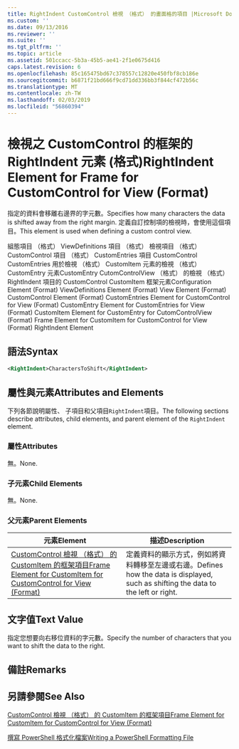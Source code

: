 ```yaml
---
title: RightIndent CustomControl 檢視 （格式） 的畫面格的項目 |Microsoft Docs
ms.custom: ''
ms.date: 09/13/2016
ms.reviewer: ''
ms.suite: ''
ms.tgt_pltfrm: ''
ms.topic: article
ms.assetid: 501ccacc-5b3a-45b5-ae41-2f1e0675d416
caps.latest.revision: 6
ms.openlocfilehash: 85c165475bd67c378557c12820e450fbf8cb186e
ms.sourcegitcommit: b6871f21bd666f9cd71dd336bb3f844cf472b56c
ms.translationtype: MT
ms.contentlocale: zh-TW
ms.lasthandoff: 02/03/2019
ms.locfileid: "56860394"
---
```

# <a name="rightindent-element-for-frame-for-customcontrol-for-view-format"></a><span data-ttu-id="37d12-102">檢視之 CustomControl 的框架的 RightIndent 元素 (格式)</span><span class="sxs-lookup"><span data-stu-id="37d12-102">RightIndent Element for Frame for CustomControl for View (Format)</span></span>

<span data-ttu-id="37d12-103">指定的資料會移離右邊界的字元數。</span><span class="sxs-lookup"><span data-stu-id="37d12-103">Specifies how many characters the data is shifted away from the right margin.</span></span> <span data-ttu-id="37d12-104">定義自訂控制項的檢視時，會使用這個項目。</span><span class="sxs-lookup"><span data-stu-id="37d12-104">This element is used when defining a custom control view.</span></span>

<span data-ttu-id="37d12-105">組態項目 （格式） ViewDefinitions 項目 （格式） 檢視項目 （格式） CustomControl 項目 （格式） CustomEntries 項目 CustomControl CustomEntries 用於檢視 （格式） CustomItem 元素的檢視 （格式） CustomEntry 元素CustomEntry CutomControlView （格式） 的檢視 （格式） RightIndent 項目的 CustomControl CustomItem 框架元素</span><span class="sxs-lookup"><span data-stu-id="37d12-105">Configuration Element (Format) ViewDefinitions Element (Format) View Element (Format) CustomControl Element (Format) CustomEntries Element for CustomControl for View (Format) CustomEntry Element for CustomEntries for View (Format) CustomItem Element for CustomEntry for CutomControlView (Format) Frame Element for CustomItem for CustomControl for View (Format) RightIndent Element</span></span>

## <a name="syntax"></a><span data-ttu-id="37d12-106">語法</span><span class="sxs-lookup"><span data-stu-id="37d12-106">Syntax</span></span>

```xml
<RightIndent>CharactersToShift</RightIndent>
```

## <a name="attributes-and-elements"></a><span data-ttu-id="37d12-107">屬性與元素</span><span class="sxs-lookup"><span data-stu-id="37d12-107">Attributes and Elements</span></span>

<span data-ttu-id="37d12-108">下列各節說明屬性、 子項目和父項目`RightIndent`項目。</span><span class="sxs-lookup"><span data-stu-id="37d12-108">The following sections describe attributes, child elements, and parent element of the `RightIndent` element.</span></span>

### <a name="attributes"></a><span data-ttu-id="37d12-109">屬性</span><span class="sxs-lookup"><span data-stu-id="37d12-109">Attributes</span></span>

<span data-ttu-id="37d12-110">無。</span><span class="sxs-lookup"><span data-stu-id="37d12-110">None.</span></span>

### <a name="child-elements"></a><span data-ttu-id="37d12-111">子元素</span><span class="sxs-lookup"><span data-stu-id="37d12-111">Child Elements</span></span>

<span data-ttu-id="37d12-112">無。</span><span class="sxs-lookup"><span data-stu-id="37d12-112">None.</span></span>

### <a name="parent-elements"></a><span data-ttu-id="37d12-113">父元素</span><span class="sxs-lookup"><span data-stu-id="37d12-113">Parent Elements</span></span>

|<span data-ttu-id="37d12-114">元素</span><span class="sxs-lookup"><span data-stu-id="37d12-114">Element</span></span>|<span data-ttu-id="37d12-115">描述</span><span class="sxs-lookup"><span data-stu-id="37d12-115">Description</span></span>|
|-------------|-----------------|
|[<span data-ttu-id="37d12-116">CustomControl 檢視 （格式） 的 CustomItem 的框架項目</span><span class="sxs-lookup"><span data-stu-id="37d12-116">Frame Element for CustomItem for CustomControl for View (Format)</span></span>](./frame-element-for-customitem-for-customcontrol-for-view-format.md)|<span data-ttu-id="37d12-117">定義資料的顯示方式，例如將資料轉移至左邊或右邊。</span><span class="sxs-lookup"><span data-stu-id="37d12-117">Defines how the data is displayed, such as shifting the data to the left or right.</span></span>|

## <a name="text-value"></a><span data-ttu-id="37d12-118">文字值</span><span class="sxs-lookup"><span data-stu-id="37d12-118">Text Value</span></span>

<span data-ttu-id="37d12-119">指定您想要向右移位資料的字元數。</span><span class="sxs-lookup"><span data-stu-id="37d12-119">Specify the number of characters that you want to shift the data to the right.</span></span>

## <a name="remarks"></a><span data-ttu-id="37d12-120">備註</span><span class="sxs-lookup"><span data-stu-id="37d12-120">Remarks</span></span>

## <a name="see-also"></a><span data-ttu-id="37d12-121">另請參閱</span><span class="sxs-lookup"><span data-stu-id="37d12-121">See Also</span></span>

[<span data-ttu-id="37d12-122">CustomControl 檢視 （格式） 的 CustomItem 的框架項目</span><span class="sxs-lookup"><span data-stu-id="37d12-122">Frame Element for CustomItem for CustomControl for View (Format)</span></span>](./frame-element-for-customitem-for-customcontrol-for-view-format.md)

[<span data-ttu-id="37d12-123">撰寫 PowerShell 格式化檔案</span><span class="sxs-lookup"><span data-stu-id="37d12-123">Writing a PowerShell Formatting File</span></span>](./writing-a-powershell-formatting-file.md)
